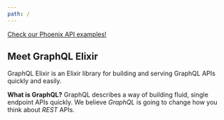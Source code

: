 ```yaml
---
path: /
---
```

<div class="starwars-example-wrapper"><a class="starwars-example" href="http://playground.graphql-elixir.org/">Check our Phoenix API examples!</a></div>

## Meet GraphQL Elixir

GraphQL Elixir is an Elixir library for building and serving GraphQL APIs quickly and easily.

**What is GraphQL?**
GraphQL describes a way of building fluid, single endpoint APIs quickly.
We believe *GraphQL* is going to change how you think about *REST* APIs.
